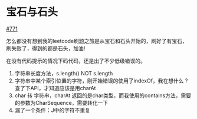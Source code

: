 # 宝石与石头

[#771](https://leetcode-cn.com/problems/jewels-and-stones/)

怎么都没有想到我的leetcode刷题之旅是从宝石和石头开始的，刷好了有宝石，刷失败了，得到的都是石头，加油!

在没有代码提示的情况下码代码，还是出了不少低级错误的。

1. 字符串长度方法，s.length() NOT s.length
2. 字符串中某个索引位置的字符，刚开始错误的使用了indexOf，我在想什么？查了下API，才知道应该是用charAt
3. char 转 字符串，charAt 返回的是char类型，而我使用的contains方法，需要的参数为CharSequence，需要转化一下
4. 漏了一个条件：J中的字符不重复
